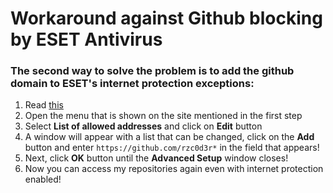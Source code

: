 # Workaround against Github blocking by ESET Antivirus

### The second way to solve the problem is to add the github domain to ESET's internet protection exceptions:
1. Read [this](https://help.eset.com/essp/17/en-US/idh_config_epfw_url_set_manager.html?idh_config_epfw_scan_http_address_list.html)
2. Open the menu that is shown on the site mentioned in the first step
3. Select **List of allowed addresses** and click on **Edit** button
4. A window will appear with a list that can be changed, click on the **Add** button and enter ```https://github.com/rzc0d3r*``` in the field that appears!
5. Next, click **OK** button until the **Advanced Setup** window closes!
6. Now you can access my repositories again even with internet protection enabled!
   
